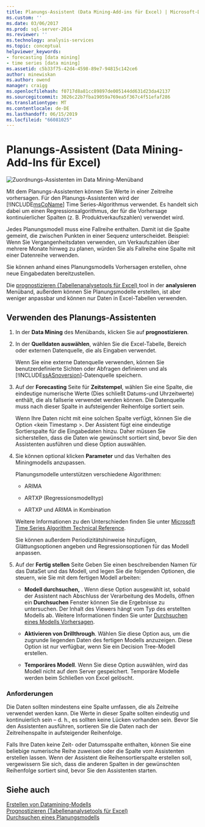 ```yaml
---
title: Planungs-Assistent (Data Mining-Add-ins für Excel) | Microsoft-Dokumentation
ms.custom: ''
ms.date: 03/06/2017
ms.prod: sql-server-2014
ms.reviewer: ''
ms.technology: analysis-services
ms.topic: conceptual
helpviewer_keywords:
- forecasting [data mining]
- time series [data mining]
ms.assetid: c5b33f75-42d4-4598-89e7-94815c142ce6
author: minewiskan
ms.author: owend
manager: craigg
ms.openlocfilehash: f0717d8a81cc89897de005144dd631d23da42137
ms.sourcegitcommit: 3026c22b7fba19059a769ea5f367c4f51efaf286
ms.translationtype: MT
ms.contentlocale: de-DE
ms.lasthandoff: 06/15/2019
ms.locfileid: "66081025"
---
```

# <a name="forecast-wizard-data-mining-add-ins-for-excel"></a>Planungs-Assistent (Data Mining-Add-Ins für Excel)
  ![Zuordnungs-Assistenten im Data Mining-Menüband](media/dmc-forecast.gif "Zuordnungs-Assistent im Data Mining-Menüband")  
  
 Mit dem Planungs-Assistenten können Sie Werte in einer Zeitreihe vorhersagen. Für den Planungs-Assistenten wird der [!INCLUDE[msCoName](../includes/msconame-md.md)] Time Series-Algorithmus verwendet. Es handelt sich dabei um einen Regressionsalgorithmus, der für die Vorhersage kontinuierlicher Spalten (z. B. Produktverkaufszahlen) verwendet wird.  
  
 Jedes Planungsmodell muss eine Fallreihe enthalten. Damit ist die Spalte gemeint, die zwischen Punkten in einer Sequenz unterscheidet. Beispiel: Wenn Sie Vergangenheitsdaten verwenden, um Verkaufszahlen über mehrere Monate hinweg zu planen, würden Sie als Fallreihe eine Spalte mit einer Datenreihe verwenden.  
  
 Sie können anhand eines Planungsmodells Vorhersagen erstellen, ohne neue Eingabedaten bereitzustellen.  
  
 Die [prognostizieren &#40;Tabellenanalysetools für Excel&#41; ](forecast-table-analysis-tools-for-excel.md) tool in der **analysieren** Menüband, außerdem können Sie Planungsmodelle erstellen, ist aber weniger anpassbar und können nur Daten in Excel-Tabellen verwenden.  
  
## <a name="using-the-forecast-wizard"></a>Verwenden des Planungs-Assistenten  
  
1.  In der **Data Mining** des Menübands, klicken Sie auf **prognostizieren**.  
  
2.  In der **Quelldaten auswählen**, wählen Sie die Excel-Tabelle, Bereich oder externen Datenquelle, die als Eingaben verwendet.  
  
     Wenn Sie eine externe Datenquelle verwenden, können Sie benutzerdefinierte Sichten oder Abfragen definieren und als [!INCLUDE[ssASnoversion](../includes/ssasnoversion-md.md)]-Datenquelle speichern.  
  
3.  Auf der **Forecasting** Seite für **Zeitstempel**, wählen Sie eine Spalte, die eindeutige numerische Werte (Dies schließt Datums-und Uhrzeitwerte) enthält, die als fallserie verwendet werden können. Die Datenquelle muss nach dieser Spalte in aufsteigender Reihenfolge sortiert sein.  
  
     Wenn Ihre Daten nicht mit eine solchen Spalte verfügt, können Sie die Option \<kein Timestamp >. Der Assistent fügt eine eindeutige Sortierspalte für die Eingabedaten hinzu. Daher müssen Sie sicherstellen, dass die Daten wie gewünscht sortiert sind, bevor Sie den Assistenten ausführen und diese Option auswählen.  
  
4.  Sie können optional klicken **Parameter** und das Verhalten des Miningmodells anzupassen.  
  
     Planungsmodelle unterstützen verschiedene Algorithmen:  
  
    -   ARIMA  
  
    -   ARTXP (Regressionsmodelltyp)  
  
    -   ARTXP und ARIMA in Kombination  
  
     Weitere Informationen zu den Unterschieden finden Sie unter [Microsoft Time Series Algorithm Technical Reference](data-mining/microsoft-time-series-algorithm-technical-reference.md).  
  
     Sie können außerdem Periodizitätshinweise hinzufügen, Glättungsoptionen angeben und Regressionsoptionen für das Modell anpassen.  
  
5.  Auf der **Fertig stellen** Seite Geben Sie einen beschreibenden Namen für das DataSet und das Modell, und legen Sie die folgenden Optionen, die steuern, wie Sie mit dem fertigen Modell arbeiten:  
  
    -   **Modell durchsuchen,** . Wenn diese Option ausgewählt ist, sobald der Assistent nach Abschluss der Verarbeitung des Modells, öffnen ein **Durchsuchen** Fenster können Sie die Ergebnisse zu untersuchen. Der Inhalt des Viewers hängt vom Typ des erstellten Modells ab. Weitere Informationen finden Sie unter [Durchsuchen eines Modells Vorhersagen](browsing-a-forecasting-model.md).  
  
    -   **Aktivieren von Drillthrough**. Wählen Sie diese Option aus, um die zugrunde liegenden Daten des fertigen Modells anzuzeigen. Diese Option ist nur verfügbar, wenn Sie ein Decision Tree-Modell erstellen.  
  
    -   **Temporäres Modell**. Wenn Sie diese Option auswählen, wird das Modell nicht auf dem Server gespeichert. Temporäre Modelle werden beim Schließen von Excel gelöscht.  
  
### <a name="requirements"></a>Anforderungen  
 Die Daten sollten mindestens eine Spalte umfassen, die als Zeitreihe verwendet werden kann. Die Werte in dieser Spalte sollten eindeutig und kontinuierlich sein – d. h., es sollten keine Lücken vorhanden sein. Bevor Sie den Assistenten ausführen, sortieren Sie die Daten nach der Zeitreihenspalte in aufsteigender Reihenfolge.  
  
 Falls Ihre Daten keine Zeit- oder Datumsspalte enthalten, können Sie eine beliebige numerische Reihe zuweisen oder die Spalte vom Assistenten erstellen lassen. Wenn der Assistent die Reihensortierspalte erstellen soll, vergewissern Sie sich, dass die anderen Spalten in der gewünschten Reihenfolge sortiert sind, bevor Sie den Assistenten starten.  
  
## <a name="see-also"></a>Siehe auch  
 [Erstellen von Datamining-Modells](creating-a-data-mining-model.md)   
 [Prognostizieren &#40;Tabellenanalysetools für Excel&#41;](forecast-table-analysis-tools-for-excel.md)   
 [Durchsuchen eines Planungsmodells](browsing-a-forecasting-model.md)  
  
  
